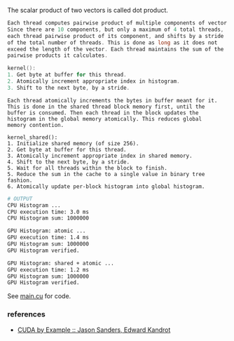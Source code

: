 The scalar product of two vectors is called dot product.

```c
Each thread computes pairwise product of multiple components of vector.
Since there are 10 components, but only a maximum of 4 total threads,
each thread pairwise product of its component, and shifts by a stride
of the total number of threads. This is done as long as it does not
exceed the length of the vector. Each thread maintains the sum of the
pairwise products it calculates.

kernel():
1. Get byte at buffer for this thread.
2. Atomically increment appropriate index in histogram.
3. Shift to the next byte, by a stride.
```

```
Each thread atomically increments the bytes in buffer meant for it.
This is done in the shared thread block memory first, until the
buffer is consumed. Then each thread in the block updates the
histogram in the global memory atomically. This reduces global
memory contention.

kernel_shared():
1. Initialize shared memory (of size 256).
2. Get byte at buffer for this thread.
3. Atomically increment appropriate index in shared memory.
4. Shift to the next byte, by a stride.
5. Wait for all threads within the block to finish.
5. Reduce the sum in the cache to a single value in binary tree fashion.
6. Atomically update per-block histogram into global histogram.
```

```bash
# OUTPUT
CPU Histogram ...
CPU execution time: 3.0 ms
CPU Histogram sum: 1000000

GPU Histogram: atomic ...
GPU execution time: 1.4 ms
GPU Histogram sum: 1000000
GPU Histogram verified.

GPU Histogram: shared + atomic ...
GPU execution time: 1.2 ms
GPU Histogram sum: 1000000
GPU Histogram verified.
```

See [main.cu] for code.

[main.cu]: main.cu


### references

- [CUDA by Example :: Jason Sanders, Edward Kandrot](http://www.mat.unimi.it/users/sansotte/cuda/CUDA_by_Example.pdf)
